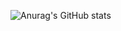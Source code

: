 
![Anurag's GitHub stats](https://github-readme-stats.vercel.app/api?username=jacobehouax&show_icons=true&theme=cobalt)
